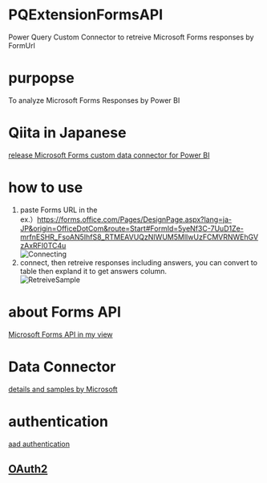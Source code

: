 # PQExtensionFormsAPI
Power Query Custom Connector to retreive Microsoft Forms responses by FormUrl

# purpopse
To analyze Microsoft Forms Responses by Power BI

# Qiita in Japanese  
[release Microsoft Forms custom data connector for Power BI](https://qiita.com/baku2san/items/423a272074422d6a43c4)

# how to use
1. paste Forms URL in the <FormsUrl><br>ex.）https://forms.office.com/Pages/DesignPage.aspx?lang=ja-JP&origin=OfficeDotCom&route=Start#FormId=5yeNf3C-7UuD1Ze-mrfnESHR_FsoAN5IhfS8_RTMEAVUQzNIWUM5MlIwUzFCMVRNWEhGVzAxRFI0TC4u<br>![Connecting](../Documents/Connecting.png)
1. connect, then retreive responses including answers, you can convert to table then expland it to get answers column.<br>![RetreiveSample](../Documents/RetreiveSample.png)

# about Forms API 
[Microsoft Forms API in my view](https://qiita.com/baku2san/items/47c8ad906e01d7e5d5b9)

# Data Connector 
[details and samples by Microsoft](https://github.com/microsoft/DataConnectors)

# authentication

[aad authentication](https://docs.microsoft.com/ja-jp/power-query/handlingauthentication#azure-active-directory-authentication) 

## [OAuth2](https://docs.microsoft.com/en-us/azure/active-directory/develop/v2-oauth2-auth-code-flow)


